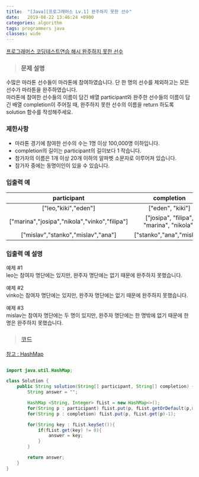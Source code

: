 ```yaml
---
title:  "[Java][프로그래머스 Lv.1] 완주하지 못한 선수"
date:   2019-08-22 13:46:24 +0900
categories: algorithm
tags: programmers java
classes: wide
---  
```


[프로그래머스 코딩테스트연습 해시 완주하지 못한 선수](https://programmers.co.kr/learn/courses/30/lessons/42840)


> ### 문제 설명  

수많은 마라톤 선수들이 마라톤에 참여하였습니다. 단 한 명의 선수를 제외하고는 모든 선수가 마라톤을 완주하였습니다.  
마라톤에 참여한 선수들의 이름이 담긴 배열 participant와 완주한 선수들의 이름이 담긴 배열 completion이 주어질 때, 완주하지 못한 선수의 이름을 return 하도록 solution 함수를 작성해주세요.  

### 제한사항  

- 마라톤 경기에 참여한 선수의 수는 1명 이상 100,000명 이하입니다.  
- completion의 길이는 participant의 길이보다 1 작습니다.  
- 참가자의 이름은 1개 이상 20개 이하의 알파벳 소문자로 이루어져 있습니다.  
- 참가자 중에는 동명이인이 있을 수 있습니다.  

### 입출력 예  

|                  participant                  |                completion                | return   |
|:---------------------------------------------:|:----------------------------------------:|----------|
| ["leo,"kiki","eden"]                          | ["eden", "kiki"]                         | "leo"    |
| ["marina","josipa","nikola","vinko","filipa"] | ["josipa", "filipa", "marina", "nikola"] | "vinko"  |
| ["mislav","stanko","mislav","ana"]            | ["stanko","ana","mislav"]                | "mislav" |  

### 입출력 예 설명  

예제 #1  
leo는 참여자 명단에는 있지만, 완주자 명단에는 없기 때문에 완주하지 못했습니다.  

예제 #2  
vinko는 참여자 명단에는 있지만, 완주자 명단에는 없기 때문에 완주하지 못했습니다.  

예제 #3  
mislav는 참여자 명단에는 두 명이 있지만, 완주자 명단에는 한 명밖에 없기 때문에 한명은 완주하지 못했습니다.  

>### 코드   

[참고 : HashMap](http://tech.javacafe.io/2018/12/03/HashMap/)  

```java  

import java.util.HashMap;

class Solution {
    public String solution(String[] participant, String[] completion) {
        String answer = "";

        HashMap <String, Integer> fList = new HashMap<>();
        for(String p : participant) fList.put(p, fList.getOrDefault(p,0)+1);
        for(String p : completion) fList.put(p, fList.get(p)-1);

        for(String key : fList.keySet()){
            if(fList.get(key) != 0){
                answer = key;
            }
        }

        return answer;
    }
}
```
